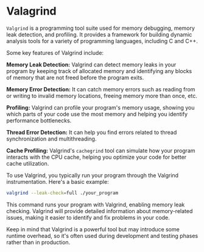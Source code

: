 # Valagrind

`Valgrind` is a programming tool suite used for memory debugging, memory leak detection, and profiling. It provides a framework for building dynamic analysis tools for a variety of programming languages, including C and C++.

Some key features of Valgrind include:

**Memory Leak Detection:**
Valgrind can detect memory leaks in your program by keeping track of allocated memory and identifying any blocks of memory that are not freed before the program exits.

**Memory Error Detection:** 
It can catch memory errors such as reading from or writing to invalid memory locations, freeing memory more than once, etc.

**Profiling:** 
Valgrind can profile your program's memory usage, showing you which parts of your code use the most memory and helping you identify performance bottlenecks.

**Thread Error Detection:** 
It can help you find errors related to thread synchronization and multithreading.

**Cache Profiling:** 
Valgrind's `cachegrind` tool can simulate how your program interacts with the CPU cache, helping you optimize your code for better cache utilization.

To use Valgrind, you typically run your program through the Valgrind instrumentation. Here's a basic example:

```bash
valgrind --leak-check=full ./your_program
```

This command runs your program with Valgrind, enabling memory leak checking. Valgrind will provide detailed information about memory-related issues, making it easier to identify and fix problems in your code.

Keep in mind that Valgrind is a powerful tool but may introduce some runtime overhead, so it's often used during development and testing phases rather than in production.
